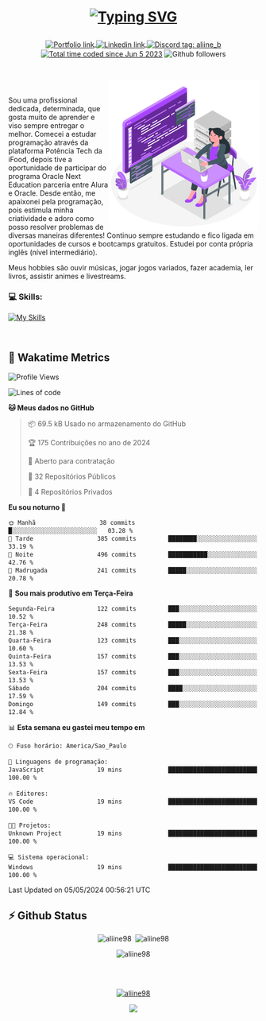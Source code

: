 # <p align = "center"><a href="https://git.io/typing-svg"><img src="https://readme-typing-svg.demolab.com?font=Nova+Mono&size=28&duration=4000&pause=1000&color=980DE6&vCenter=true&random=false&width=480&lines=%E2%9C%A8Ol%C3%A1%2C+sou+Aline+Bevilacqua;%E2%9C%A8Desenvolvedora+Web+Frontend!" alt="Typing SVG" /></a></p>

<p align = "center">
    <a href="https://aliine98.github.io" target="_blank">
        <img alt="Portfolio link" align="center" src = "https://img.shields.io/badge/portfolio-8A2BE2?style=for-the-badge">
    </a>
    <a href="https://www.linkedin.com/in/aline-bevilacqua/" target="_blank">
        <img alt="Linkedin link" align="center" src = "https://img.shields.io/badge/LinkedIn-0077B5?style=for-the-badge&logo=linkedin&logoColor=white">
    </a>
    <a href="https://discord.com/" target="_blank">
        <img alt="Discord tag: aliine_b" align="center" src="https://img.shields.io/badge/-aliine__b-5865f2?style=flat-square&logo=Discord&logoColor=FFF" height="28">
    </a>
    <a href="https://wakatime.com/@aliine"><img src="https://wakatime.com/badge/user/d705bdc6-1244-4026-9380-8de8c1599f8d.svg?style=for-the-badge" alt="Total time coded since Jun 5 2023" align="center"/></a>
    <img alt="Github followers" align="center" src="https://img.shields.io/github/followers/Aliine98?style=for-the-badge&color=bf0f47&logo=github&logoColor=white">
</p><br>

<a href="https://storyset.com/"><img src="./assets/coding-amico.svg" width="300" align="right"></a>

<div align="left">
<br>

Sou uma profissional dedicada, determinada, que gosta muito de aprender e viso sempre entregar o melhor. Comecei a estudar programação através da plataforma Potência Tech da iFood, depois tive a oportunidade de participar do programa Oracle Next Education parceria entre Alura e Oracle. Desde então, me apaixonei pela programação, pois estimula minha criatividade e adoro como posso resolver problemas de diversas maneiras diferentes! Continuo sempre estudando e fico ligada em oportunidades de cursos e bootcamps gratuitos.
Estudei por conta própria inglês (nível intermediário).

Meus hobbies são ouvir músicas, jogar jogos variados, fazer academia, ler livros, assistir animes e livestreams.

### 💻 Skills:
[![My Skills](https://skillicons.dev/icons?i=html,css,js,bootstrap,tailwind,ts,mysql,angular,react,java)](https://skillicons.dev)
</div>
<br>

## 🚀 Wakatime Metrics

<!--START_SECTION:waka-->
![Profile Views](http://img.shields.io/badge/Visualizac%C3%B5es%20do%20perfil-13-blue)

![Lines of code](https://img.shields.io/badge/Desde%20o%20Hello%20World%20eu%20escrevi-209.6%20thousand%20linhas%20de%20c%C3%B3digo-blue)

**🐱 Meus dados no GitHub** 

> 📦 69.5 kB Usado no armazenamento do GitHub 
 > 
> 🏆 175 Contribuições no ano de 2024
 > 
> 💼 Aberto para contratação
 > 
> 📜 32 Repositórios Públicos 
 > 
> 🔑 4 Repositórios Privados 
 > 
**Eu sou noturno 🦉** 

```text
🌞 Manhã                  38 commits          █░░░░░░░░░░░░░░░░░░░░░░░░   03.28 % 
🌆 Tarde                  385 commits         ████████░░░░░░░░░░░░░░░░░   33.19 % 
🌃 Noite                  496 commits         ███████████░░░░░░░░░░░░░░   42.76 % 
🌙 Madrugada              241 commits         █████░░░░░░░░░░░░░░░░░░░░   20.78 % 
```
📅 **Sou mais produtivo em Terça-Feira** 

```text
Segunda-Feira            122 commits         ███░░░░░░░░░░░░░░░░░░░░░░   10.52 % 
Terça-Feira              248 commits         █████░░░░░░░░░░░░░░░░░░░░   21.38 % 
Quarta-Feira             123 commits         ███░░░░░░░░░░░░░░░░░░░░░░   10.60 % 
Quinta-Feira             157 commits         ███░░░░░░░░░░░░░░░░░░░░░░   13.53 % 
Sexta-Feira              157 commits         ███░░░░░░░░░░░░░░░░░░░░░░   13.53 % 
Sábado                   204 commits         ████░░░░░░░░░░░░░░░░░░░░░   17.59 % 
Domingo                  149 commits         ███░░░░░░░░░░░░░░░░░░░░░░   12.84 % 
```


📊 **Esta semana eu gastei meu tempo em** 

```text
🕑︎ Fuso horário: America/Sao_Paulo

💬 Linguagens de programação: 
JavaScript               19 mins             █████████████████████████   100.00 % 

🔥 Editores: 
VS Code                  19 mins             █████████████████████████   100.00 % 

🐱‍💻 Projetos: 
Unknown Project          19 mins             █████████████████████████   100.00 % 

💻 Sistema operacional: 
Windows                  19 mins             █████████████████████████   100.00 % 
```


 Last Updated on 05/05/2024 00:56:21 UTC
<!--END_SECTION:waka-->
 
## ⚡ Github Status

<p align="center"><img src="https://my-github-readme-stats-aliine98.vercel.app/api?username=aliine98&show_icons=true&locale=en&theme=radical" alt="aliine98" />&nbsp;&nbsp;<img src="https://my-github-readme-stats-aliine98.vercel.app/api/top-langs?username=aliine98&show_icons=true&locale=en&layout=compact&theme=radical&exclude_repo=my-github-readme-stats,my-github-readme-streak-stats,github-readme-streak-stats,ajax-com-js-puro" alt="aliine98" /></p>

<p align="center"><img src="https://streak-stats.demolab.com?user=aliine98&theme=radical" alt="aliine98" /></p>

<br><br>
<p align="center"> <a href="https://github.com/ryo-ma/github-profile-trophy" target="_blank"><img src="https://github-profile-trophy.vercel.app/?username=aliine98&theme=radical&column=4" alt="aliine98" /></a> </p>

<p align="center"><img src="https://media4.giphy.com/media/C1bBFL2dMQxA4/giphy.gif?cid=ecf05e47z7xqxd7gboyuplq95r7v869x9bi8msk1upllpme2&ep=v1_gifs_search&rid=giphy.gif&ct=g" width="700"></p>
